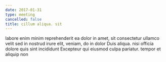 ```yaml
---
date: 2017-01-31
type: meeting
cancelled: false
title: cillum aliqua. sit
---
```

labore enim minim reprehenderit ea dolor in amet, sit consectetur ullamco velit sed in nostrud irure elit, veniam, do in dolor Duis aliqua. nisi officia dolore quis sint incididunt Excepteur qui eiusmod culpa pariatur. tempor et aliquip non